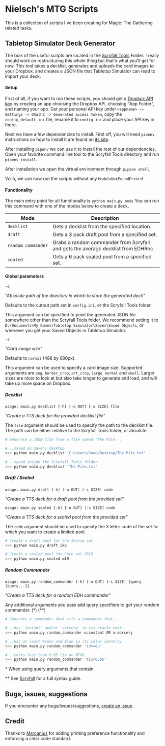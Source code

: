 # Nielsch's MTG Scripts
This is a collection of scripts I've been creating for Magic: The Gathering related tasks.

## Tabletop Simulator Deck Generator
The bulk of the useful scripts are located in the [Scryfall Tools](Scryfall%20Tools) Folder. 
I really should work on restructuring this whole thing but that's what you'll get for now.
This tool takes a decklist, generates and uploads the card images to your Dropbox, 
and creates a JSON file that Tabletop Simulator can read to import your deck.

#### Setup
First of all, if you want to run these scripts, you should get a [Dropbox API key](
https://blogs.dropbox.com/developers/2014/05/generate-an-access-token-for-your-own-account/
) by creating an app choosing the Dropbox API, choosing "App Folder", and naming your app. 
Get your personal API key under `<appname> -> Settings -> OAuth2 -> Generated access token`, 
copy the `config_default.ini` file, rename it to `config.ini` and place your API key in there.

Next we have a few dependencies to install. 
First off, you will need `pipenv`, instructions on how to install it are found on [its site](
https://pipenv.pypa.io/en/latest/install/#pragmatic-installation-of-pipenv
).

After installing `pipenv` we can use it to install the rest of our dependencies. 
Open your favorite command line tool to the Scryfall Tools directory and run `pipenv install`.

After installation we open the virtual environment through `pipenv shell`. 

Voilà, we can now run the scripts without any `ModuleNotFoundErrors`!

#### Functionality
The main entry point for all functionality is `python main.py mode`
You can run this command with one of the modes below to create a deck.

| Mode					| Description																		|
| --------------------- | ---------------------------------------------------------------------------------	|
| `decklist`			| Gets a decklist from the specified location.										|
| `draft`				| Gets a 3 pack draft pool from a specified set.									|
| `random_commander`	| Grabs a random commander from Scryfall and gets the average decklist from EDHRec.	|
| `sealed`				| Gets a 6 pack sealed pool from a specified set.									|

#### Global parameters
`-o`

*"Absolute path of the directory in which to store the generated deck"*

Defaults to the output path set in `config.ini`, or the Scryfall Tools folder.

This argument can be specified to point the generated JSON file somewhere other than the Scryfall Tools folder.
We recommend setting it to `D:\Documents\My Games\Tabletop Simulator\Saves\Saved Objects`, 
or wherever you get your Saved Objects in Tabletop Simulator.

`-s` 

*"Card image size"*

Defaults to `normal` (488 by 680px).

This argument can be used to specify a card image size. 
Supported arguments are `png`, `border_crop`, `art_crop`, `large`, `normal` and `small`.
Larger sizes are nicer to look at but also take longer to generate and load, and will take up more space on Dropbox. 

##### Decklist
`usage: main.py decklist [-h] [-o OUT] [-s SIZE] file`

*"Create a TTS deck for the provided decklist file"*

The `file` argument should be used to specify the path to the decklist file. The path can be either relative to the Scryfall Tools folder, or absolute.

```bash
# Generate a JSON file from a file named 'The Pile'..

# ..saved on Dave's desktop
>>> python main.py decklist 'C:/Users/Dave/Desktop/The Pile.txt'

# ..saved inside the Scryfall Tools folder
>>> python main.py decklist 'The Pile.txt'
```

##### Draft / Sealed
`usage: main.py draft [-h] [-o OUT] [-s SIZE] code`

*"Create a TTS deck for a draft pool from the provided set"*

`usage: main.py sealed [-h] [-o OUT] [-s SIZE] code`

*"Create a TTS deck for a sealed pool from the provided set"*

The `code` argument should be used to specify the 3 letter code of the set for which you want to create a limited pool.

```bash
# Create a draft pool for the Ikoria set
>>> python main.py draft iko

# Create a sealed pool for Core set 2019
>>> python main.py sealed m19
```

##### Random Commander
`usage: main.py random_commander [-h] [-o OUT] [-s SIZE] [query [query...]]`

*"Create a TTS deck for a random EDH commander"*

Any additional arguments you pass add query specifiers to get your random commander. (*) (**)

```bash
# Generate a commander deck with a commander that..

# ..has 'instant' and/or 'sorcery' in its oracle text. 
>>> python main.py random_commander o:instant OR o:sorcery

# ..has at least Green and Blue in its color identity
>>> python main.py random_commander 'id>=gu'

# ..costs less than 0.05 tix on MTGO
>>> python main.py random_commander 'tix<0.05'
```

\* When using query arguments that contain 

\*\* See [Scryfall](https://scryfall.com/docs/syntax) for a full syntax guide.

## Bugs, issues, suggestions
If you encounter any bugs/issues/suggestions, [create an issue](https://github.com/NCMulder/MTG_Scripts/issues).

## Credit
Thanks to [Marcanius](https://github.com/Marcanius) for adding printing preference functionality and enforcing a clear code standard.
